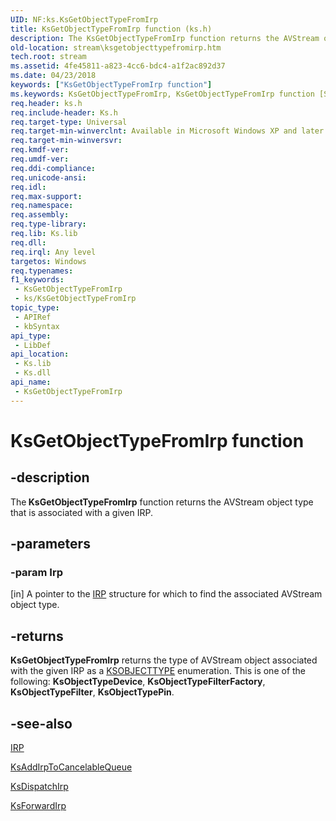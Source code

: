```yaml
---
UID: NF:ks.KsGetObjectTypeFromIrp
title: KsGetObjectTypeFromIrp function (ks.h)
description: The KsGetObjectTypeFromIrp function returns the AVStream object type that is associated with a given IRP.
old-location: stream\ksgetobjecttypefromirp.htm
tech.root: stream
ms.assetid: 4fe45811-a823-4cc6-bdc4-a1f2ac892d37
ms.date: 04/23/2018
keywords: ["KsGetObjectTypeFromIrp function"]
ms.keywords: KsGetObjectTypeFromIrp, KsGetObjectTypeFromIrp function [Streaming Media Devices], avfunc_4021d1e6-6dcd-4c59-8863-0d0b5a8e922f.xml, ks/KsGetObjectTypeFromIrp, stream.ksgetobjecttypefromirp
req.header: ks.h
req.include-header: Ks.h
req.target-type: Universal
req.target-min-winverclnt: Available in Microsoft Windows XP and later operating systems and DirectX 8.0 and later DirectX versions.
req.target-min-winversvr: 
req.kmdf-ver: 
req.umdf-ver: 
req.ddi-compliance: 
req.unicode-ansi: 
req.idl: 
req.max-support: 
req.namespace: 
req.assembly: 
req.type-library: 
req.lib: Ks.lib
req.dll: 
req.irql: Any level
targetos: Windows
req.typenames: 
f1_keywords:
 - KsGetObjectTypeFromIrp
 - ks/KsGetObjectTypeFromIrp
topic_type:
 - APIRef
 - kbSyntax
api_type:
 - LibDef
api_location:
 - Ks.lib
 - Ks.dll
api_name:
 - KsGetObjectTypeFromIrp
---
```


# KsGetObjectTypeFromIrp function


## -description

The<b> KsGetObjectTypeFromIrp</b> function returns the AVStream object type that is associated with a given IRP.

## -parameters

### -param Irp 

[in]
A pointer to the <a href="https://docs.microsoft.com/windows-hardware/drivers/ddi/wdm/ns-wdm-_irp">IRP</a> structure for which to find the associated AVStream object type.

## -returns

<b>KsGetObjectTypeFromIrp</b> returns the type of AVStream object associated with the given IRP as a <a href="https://docs.microsoft.com/windows-hardware/drivers/ddi/ks/ne-ks-ksobjecttype">KSOBJECTTYPE</a> enumeration. This is one of the following: <b>KsObjectTypeDevice</b>, <b>KsObjectTypeFilterFactory</b>, <b>KsObjectTypeFilter</b>, <b>KsObjectTypePin</b>.

## -see-also

<a href="https://docs.microsoft.com/windows-hardware/drivers/ddi/wdm/ns-wdm-_irp">IRP</a>



<a href="https://docs.microsoft.com/windows-hardware/drivers/ddi/ks/nf-ks-ksaddirptocancelablequeue">KsAddIrpToCancelableQueue</a>



<a href="https://docs.microsoft.com/windows-hardware/drivers/ddi/ks/nf-ks-ksdispatchirp">KsDispatchIrp</a>



<a href="https://docs.microsoft.com/windows-hardware/drivers/ddi/ks/nf-ks-ksforwardirp">KsForwardIrp</a>

